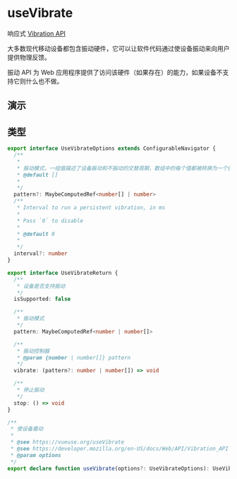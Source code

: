 # useVibrate

响应式 [Vibration API](https://developer.mozilla.org/zh-CN/docs/Web/API/Vibration_API)

大多数现代移动设备都包含振动硬件，它可以让软件代码通过使设备振动来向用户提供物理反馈。

振动 API 为 Web 应用程序提供了访问该硬件（如果存在）的能力，如果设备不支持它则什么也不做。

## 演示

<demo src="./demo.vue" title="useVibrate" desc="您可以在手机浏览器进行测试，大部分浏览器是支持的（PS：iPhone不支持）"></demo>


## 类型

```ts
export interface UseVibrateOptions extends ConfigurableNavigator {
  /**
   *
   * 振动模式，一组值描述了设备振动和不振动的交替周期，数组中的每个值都被转换为一个整数，然后交替解释为设备应该振动的毫秒数和它停滞的毫秒数
   * @default []
   *
   */
  pattern?: MaybeComputedRef<number[] | number>
  /**
   * Interval to run a persistent vibration, in ms
   *
   * Pass `0` to disable
   *
   * @default 0
   *
   */
  interval?: number
}

export interface UseVibrateReturn {
  /**
   * 设备是否支持振动
   */
  isSupported: false

  /**
   * 振动模式
   */
  pattern: MaybeComputedRef<number | number[]>

  /**
   * 振动控制器
   * @param {number | number[]} pattern
   */
  vibrate: (pattern?: number | number[]) => void

  /**
   * 停止振动
   */
  stop: () => void
}

/**
 * 使设备震动
 *
 * @see https://vueuse.org/useVibrate
 * @see https://developer.mozilla.org/en-US/docs/Web/API/Vibration_API
 * @param options
 */
export declare function useVibrate(options?: UseVibrateOptions): UseVibrateReturn
```
